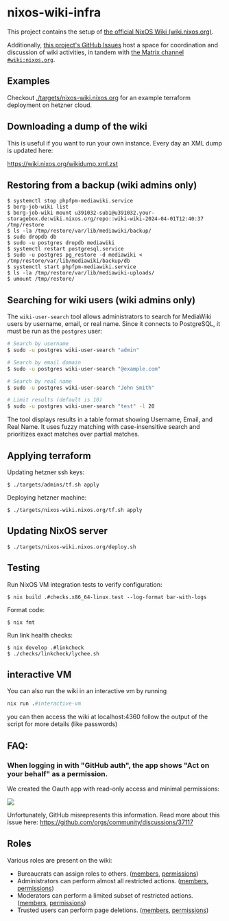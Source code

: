 # nixos-wiki-infra

This project contains the setup of
[the official NixOS Wiki (wiki.nixos.org)](https://wiki.nixos.org).

Additionally,
[this project's GitHub Issues](https://github.com/NixOS/nixos-wiki-infra/issues)
host a space for coordination and discussion of wiki activities, in tandem with
[the Matrix channel `#wiki:nixos.org`](https://matrix.to/#/#wiki:nixos.org).

## Examples

Checkout [./targets/nixos-wiki.nixos.org]() for an example terraform deployment
on hetzner cloud.

## Downloading a dump of the wiki

This is useful if you want to run your own instance. Every day an XML dump is
updated here:

https://wiki.nixos.org/wikidump.xml.zst

## Restoring from a backup (wiki admins only)

```
$ systemctl stop phpfpm-mediawiki.service
$ borg-job-wiki list
$ borg-job-wiki mount u391032-sub1@u391032.your-storagebox.de:wiki.nixos.org/repo::wiki-wiki-2024-04-01T12:40:37 /tmp/restore
$ ls -la /tmp/restore/var/lib/mediawiki/backup/
$ sudo dropdb db
$ sudo -u postgres dropdb mediawiki
$ systemctl restart postgresql.service
$ sudo -u postgres pg_restore -d mediawiki < /tmp/restore/var/lib/mediawiki/backup/db
$ systemctl start phpfpm-mediawiki.service
$ ls -la /tmp/restore/var/lib/mediawiki-uploads/
$ umount /tmp/restore/
```

## Searching for wiki users (wiki admins only)

The `wiki-user-search` tool allows administrators to search for MediaWiki users
by username, email, or real name. Since it connects to PostgreSQL, it must be
run as the `postgres` user:

```bash
# Search by username
$ sudo -u postgres wiki-user-search "admin"

# Search by email domain
$ sudo -u postgres wiki-user-search "@example.com"

# Search by real name
$ sudo -u postgres wiki-user-search "John Smith"

# Limit results (default is 10)
$ sudo -u postgres wiki-user-search "test" -l 20
```

The tool displays results in a table format showing Username, Email, and Real
Name. It uses fuzzy matching with case-insensitive search and prioritizes exact
matches over partial matches.

## Applying terraform

Updating hetzner ssh keys:

```
$ ./targets/admins/tf.sh apply
```

Deploying hetzner machine:

```
$ ./targets/nixos-wiki.nixos.org/tf.sh apply
```

## Updating NixOS server

```
$ ./targets/nixos-wiki.nixos.org/deploy.sh
```

## Testing

Run NixOS VM integration tests to verify configuration:

```
$ nix build .#checks.x86_64-linux.test --log-format bar-with-logs
```

Format code:

```
$ nix fmt
```

Run link health checks:

```
$ nix develop .#linkcheck
$ ./checks/linkcheck/lychee.sh
```

## interactive VM

You can also run the wiki in an interactive vm by running

```nix
nix run .#interactive-vm
```

you can then access the wiki at localhost:4360 follow the output of the script
for more details (like passwords)

## FAQ:

### When logging in with "GitHub auth", the app shows "Act on your behalf" as a permission.

We created the Oauth app with read-only access and minimal permissions:

![](./oauth-permissions.png)

Unfortunately, GitHub misrepresents this information. Read more about this issue
here: https://github.com/orgs/community/discussions/37117

## Roles

Various roles are present on the wiki:

- Bureaucrats can assign roles to others.
  ([members](https://wiki.nixos.org/w/index.php?title=Special:ListUsers&group=bureaucrat),
  [permissions](https://wiki.nixos.org/wiki/Special:ListGroupRights#bureaucrat))
- Administrators can perform almost all restricted actions.
  ([members](https://wiki.nixos.org/w/index.php?title=Special:ListUsers&group=sysop),
  [permissions](https://wiki.nixos.org/wiki/Special:ListGroupRights#sysop))
- Moderators can perform a limited subset of restricted actions.
  ([members](https://wiki.nixos.org/w/index.php?title=Special:ListUsers&group=moderator),
  [permissions](https://wiki.nixos.org/wiki/Special:ListGroupRights#moderator))
- Trusted users can perform page deletions.
  ([members](https://wiki.nixos.org/w/index.php?title=Special:ListUsers&group=trusted),
  [permissions](https://wiki.nixos.org/wiki/Special:ListGroupRights#trusted))
